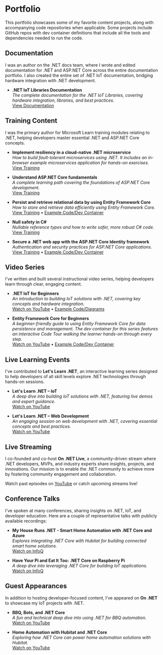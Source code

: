 # Portfolio  

This portfolio showcases some of my favorite content projects, along with accompanying code repositories when applicable. Some projects include GitHub repos with dev container definitions that include all the tools and dependencies needed to run the code.

## Documentation  

I was an author on the .NET docs team, where I wrote and edited documentation for .NET and ASP.NET Core across the entire documentation portfolio. I also created the entire set of .NET IoT documentation, bridging hardware integration with .NET development.

- **.NET IoT Libraries Documentation**  
  *The complete documentation for the .NET IoT Libraries, covering hardware integration, libraries, and best practices.*  
  [View Documentation](https://learn.microsoft.com/dotnet/iot/)  

## Training Content  

I was the primary author for Microsoft Learn training modules relating to .NET, helping developers master essential .NET and ASP.NET Core concepts.  

- **Implement resiliency in a cloud-native .NET microservice**  
  *How to build fault-tolerant microservices using .NET. It includes an in-browser example microservices application for hands-on exercises.*  
  [View Training](https://learn.microsoft.com/training/modules/microservices-resiliency-aspnet-core/)

- **Understand ASP.NET Core fundamentals**  
  *A complete learning path covering the foundations of ASP.NET Core development.*  
  [View Training](https://learn.microsoft.com/training/paths/aspnet-core-fundamentals/)  

- **Persist and retrieve relational data by using Entity Framework Core**  
  *How to store and retrieve data efficiently using Entity Framework Core.*  
  [View Training](https://learn.microsoft.com/training/modules/persist-data-ef-core/) • [Example Code/Dev Container](https://github.com/MicrosoftDocs/mslearn-persist-data-ef-core)

- **Null safety in C#**  
  *Nullable reference types and how to write safer, more robust C# code.*  
  [View Training](https://learn.microsoft.com/training/modules/csharp-null-safety/)  

- **Secure a .NET web app with the ASP.NET Core Identity framework**  
  *Authentication and security practices for ASP.NET Core applications.*  
  [View Training](https://learn.microsoft.com/training/modules/secure-aspnet-core-identity/) • [Example Code/Dev Container](https://github.com/MicrosoftDocs/mslearn-secure-aspnet-core-identity)  

## Video Series  

I've written and built several instructional video series, helping developers learn through clear, engaging content.  

- **.NET IoT for Beginners**  
  *An introduction to building IoT solutions with .NET, covering key concepts and hardware integration.*  
  [Watch on YouTube](https://www.youtube.com/playlist?list=PLdo4fOcmZ0oWG4G6NxHV2yGEb42vQaFNc) • [Example Code/Diagrams](https://github.com/dotnet/beginner-series/tree/main/IoT)  

- **Entity Framework Core for Beginners**  
  *A beginner-friendly guide to using Entity Framework Core for data persistence and management. The dev container for this series features an interactive Code Tour walking the learner hands-on through every step.*  
  [Watch on YouTube](https://www.youtube.com/playlist?list=PLdo4fOcmZ0oXCPdC3fTFA3Z79-eVH3K-s) • [Example Code/Dev Container](https://github.com/MicrosoftDocs/ef-core-for-beginners)

## Live Learning Events  

I've contributed to **Let's Learn .NET**, an interactive learning series designed to help developers of all skill levels explore .NET technologies through hands-on sessions.  

- **Let's Learn .NET – IoT**  
  *A deep dive into building IoT solutions with .NET, featuring live demos and expert guidance.*  
  [Watch on YouTube](https://www.youtube.com/watch?v=sKaSBh1M4M4)  

- **Let's Learn .NET – Web Development**  
  *An engaging session on web development with .NET, covering essential concepts and best practices.*  
  [Watch on YouTube](https://www.youtube.com/watch?v=vuNRDdu1vJQ)  

## Live Streaming  

I co-founded and co-host **On .NET Live**, a community-driven stream where .NET developers, MVPs, and industry experts share insights, projects, and innovations. Our mission is to enable the .NET community to achieve more by fostering community engagement and collaboration.  

Watch past episodes on [YouTube](https://www.youtube.com/playlist?list=PLdo4fOcmZ0oV2fcY7wsQHx4RNWXEDKgm4) or catch upcoming streams live!  

## Conference Talks  

I've spoken at many conferences, sharing insights on .NET, IoT, and developer education. Here are a couple of representative talks with publicly available recordings:  

- **My House Runs .NET - Smart Home Automation with .NET Core and Azure**  
  *Explores integrating .NET Core with Hubitat for building connected smart home solutions.*  
  [Watch on InfoQ](https://www.infoq.com/presentations/smart-home-net-core-hubitat/)  

- **Have Your Pi and Eat It Too: .NET Core on Raspberry Pi**  
  *A deep dive into leveraging .NET Core for building IoT applications.*  
  [Watch on InfoQ](https://www.infoq.com/presentations/net-core-iot/)  

## Guest Appearances  

In addition to hosting developer-focused content, I’ve appeared on **On .NET** to showcase my IoT projects with .NET.  

- **BBQ, Bots, and .NET Core**  
  *A fun and technical deep dive into using .NET for BBQ automation.*  
  [Watch on YouTube](https://www.youtube.com/watch?v=4kJGRuXZ4kg)  

- **Home Automation with Hubitat and .NET Core**  
  *Exploring how .NET Core can power home automation solutions with Hubitat.*  
  [Watch on YouTube](https://www.youtube.com/watch?v=FyVmAxuc32M)  